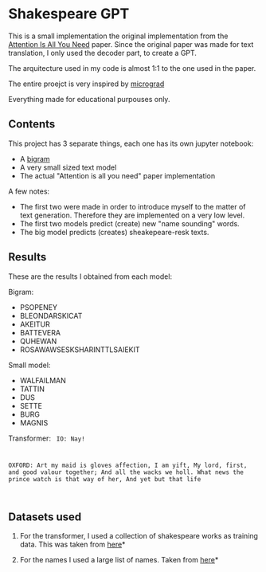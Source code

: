 # Shakespeare GPT

This is a small implementation the original implementation from the [Attention Is All You Need](https://arxiv.org/abs/1706.03762) paper.
Since the original paper was made for text translation, I only used the decoder part, to create a GPT.

The arquitecture used in my code is almost 1:1 to the one used in the paper.

The entire proejct is very inspired by [micrograd](https://github.com/karpathy/micrograd)

Everything made for educational purpouses only.


## Contents
This project has 3 separate things, each one has its own jupyter notebook:
 * A [bigram](https://en.wikipedia.org/wiki/Bigram)
 * A very small sized text model
 * The actual "Attention is all you need" paper implementation


 A few notes:
* The first two were made in order to introduce myself to the matter of text generation. Therefore they are implemented on a very low level.
* The first two models predict (create) new "name sounding" words.
* The big model predicts (creates) sheakepeare-resk texts.




## Results

These are the results I obtained from each model:


Bigram:
  * PSOPENEY
  * BLEONDARSKICAT
  * AKEITUR
  * BATTEVERA
  * QUHEWAN
  * ROSAWAWSESKSHARINTTLSAIEKIT

Small model:
  * WALFAILMAN
  * TATTIN
  * DUS
  * SETTE
  * BURG
  * MAGNIS

Transformer:
<code>
IO:
Nay!

OXFORD:
Art my maid is gloves affection, I am yift,
My lord, first, and good valour together;
And all the wacks we holl.
What news the prince watch is that way of her,
And yet but that life

</code>


## Datasets used
1. For the transformer, I used a collection of shakespeare works as training data. This was taken from [here](https://raw.githubusercontent.com/karpathy/char-rnn/master/data/tinyshakespeare/input.txt)*

2. For the names I used a large list of names. Taken from [here]( https://gist.githubusercontent.com/craigmartin97/e98a9e2a267c379e47be1191d9431de2/raw/c09c7356e85e39e41faa92a665b7ef0b3b840b6a/last-names.txt)*
